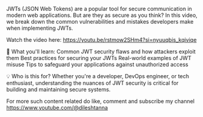 JWTs (JSON Web Tokens) are a popular tool for secure communication in modern web applications. But are they as secure as you think? In this video, we break down the common vulnerabilities and mistakes developers make when implementing JWTs.

Watch the video here: https://youtu.be/rstmow2SHm4?si=nyuuqbis_kqiviqe

🚩 What you'll learn:
Common JWT security flaws and how attackers exploit them
Best practices for securing your JWTs
Real-world examples of JWT misuse
Tips to safeguard your applications against unauthorized access

💡 Who is this for?
Whether you're a developer, DevOps engineer, or tech enthusiast, understanding the nuances of JWT security is critical for building and maintaining secure systems.

For more such content related do like, comment and subscribe my channel https://www.youtube.com/@dileshtanna
